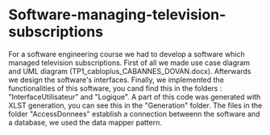 # Software-managing-television-subscriptions
For a software engineering course we had to develop a software which managed television subscriptions. First of all we made use case diagram and UML diagram (TP1_cabloplus_CABANNES_DOVAN.docx). Afterwards we design the software's interfaces. Finally, we implemented the functionalities of this software, you cand find this in the folders : "InterfaceUtilisateur" and "Logique". A part of this code was generated with XLST generation, you can see this in the "Generation" folder. The files in the folder "AccessDonnees" establish a connection betweenn the software and a database, we used the data mapper pattern. 
